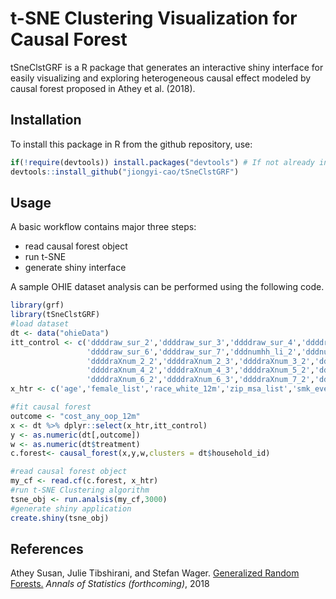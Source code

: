 t-SNE Clustering Visualization for Causal Forest
================

tSneClstGRF is a R package that generates an interactive shiny interface for easily visualizing and exploring heterogeneous causal effect modeled by causal forest proposed in Athey et al. (2018).

Installation
------------

To install this package in R from the github repository, use:

``` r
if(!require(devtools)) install.packages("devtools") # If not already installed
devtools::install_github("jiongyi-cao/tSneClstGRF")
```

Usage
-----

A basic workflow contains major three steps:

-   read causal forest object
-   run t-SNE
-   generate shiny interface

A sample OHIE dataset analysis can be performed using the following code.

``` r
library(grf)
library(tSneClstGRF)
#load dataset
dt <- data("ohieData")
itt_control <- c('ddddraw_sur_2','ddddraw_sur_3','ddddraw_sur_4','ddddraw_sur_5',
                 'ddddraw_sur_6','ddddraw_sur_7','dddnumhh_li_2','dddnumhh_li_3',
                 'ddddraXnum_2_2','ddddraXnum_2_3','ddddraXnum_3_2','ddddraXnum_3_3',
                 'ddddraXnum_4_2','ddddraXnum_4_3','ddddraXnum_5_2','ddddraXnum_5_3',
                 'ddddraXnum_6_2','ddddraXnum_6_3','ddddraXnum_7_2','ddddraXnum_7_3')
x_htr <- c('age','female_list','race_white_12m','zip_msa_list','smk_ever_12m','first_day_list','edu_1','edu_2','edu_3','edu_4')

#fit causal forest
outcome <- "cost_any_oop_12m"
x <- dt %>% dplyr::select(x_htr,itt_control)
y <- as.numeric(dt[,outcome])
w <- as.numeric(dt$treatment)
c.forest<- causal_forest(x,y,w,clusters = dt$household_id)

#read causal forest object
my_cf <- read.cf(c.forest, x_htr)
#run t-SNE Clustering algorithm
tsne_obj <- run.analsis(my_cf,3000)
#generate shiny application
create.shiny(tsne_obj)
```

References
----------

Athey Susan, Julie Tibshirani, and Stefan Wager. <a href="https://arxiv.org/abs/1610.01271">Generalized Random Forests.</a> <i>Annals of Statistics (forthcoming)</i>, 2018
